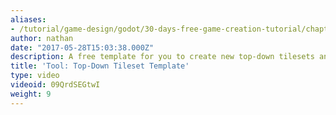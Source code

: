 ```yaml
---
aliases:
- /tutorial/game-design/godot/30-days-free-game-creation-tutorial/chapter1/8__topdown_tileset_template_
author: nathan
date: "2017-05-28T15:03:38.000Z"
description: A free template for you to create new top-down tilesets and maps faster!
title: 'Tool: Top-Down Tileset Template'
type: video
videoid: 09QrdSEGtwI
weight: 9
---
```

